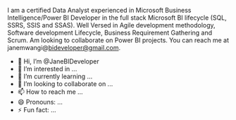 I am a certified Data Analyst experienced in Microsoft Business Intelligence/Power BI Developer in the full stack Microsoft BI lifecycle (SQL, SSRS, SSIS and SSAS). 
Well Versed in Agile development methodology, Software development Lifecycle, Business Requirement Gathering and Scrum. Am looking to collaborate on Power BI projects. You can reach me at janemwangi@bideveloper@gmail.com.
- 👋 Hi, I’m @JaneBIDeveloper
- 👀 I’m interested in ...
- 🌱 I’m currently learning ...
- 💞️ I’m looking to collaborate on ...
- 📫 How to reach me ...
- 😄 Pronouns: ...
- ⚡ Fun fact: ...

<!---
JaneBIDeveloper/JaneBIDeveloper is a ✨ special ✨ repository because its `README.md` (this file) appears on your GitHub profile.
You can click the Preview link to take a look at your changes.
--->
